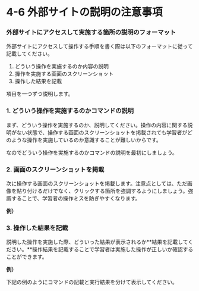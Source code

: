 # 4-6 外部サイトの説明の注意事項

### 外部サイトにアクセスして実施する箇所の説明のフォーマット

外部サイトにアクセスして操作する手順を書く際は以下のフォーマットに従って記載してください。

1. どういう操作を実施するのか内容の説明
2. 操作を実施する画面のスクリーンショット
3. 操作した結果を記載

項目を一つずつ説明します。

### 1. どういう操作を実施するのかコマンドの説明

まず、どういう操作を実施するのか、説明してください。操作の内容に関する説明がない状態で、操作する画面のスクリーンショットを掲載されても学習者がどのような操作を実施しているのか意識することが難しいからです。

なのでどういう操作を実施するのかコマンドの説明を最初にしましょう。

### 2. 画面のスクリーンショットを掲載

次に操作する画面のスクリーンショットを掲載します。注意点としては、ただ画像を貼り付けるだけでなく、クリックする箇所を強調するようにしましょう。強調することで、学習者の操作ミスを防ぎやすくなります。

**例）**



### 3. 操作した結果を記載

説明した操作を実施した際、どういった結果が表示されるか**結果を記載してください。**操作結果を記載することで学習者は実施した操作が正しいか確認することができます。

**例）**

下記の例のようにコマンドの記載と実行結果を分けて表示してください。

